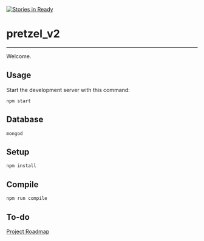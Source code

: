 [![Stories in Ready](https://badge.waffle.io/project-pretzel/pretzel_v2.png?label=ready&title=Ready)](https://waffle.io/project-pretzel/pretzel_v2?utm_source=badge)
# pretzel_v2
---

Welcome.



Usage
---

Start the development server with this command:

```
npm start
```

Database
---

```
mongod
```

Setup
---

```
npm install
```


Compile
---

```
npm run compile
```

To-do
---
[Project Roadmap](https://github.com/project-pretzel/pretzel_v2/projects/1)
